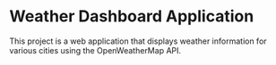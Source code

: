 # Weather Dashboard Application

This project is a web application that displays weather information for various cities using the OpenWeatherMap API.
